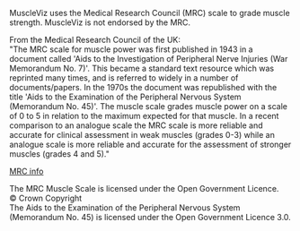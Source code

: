 MuscleViz uses the Medical Research Council (MRC) scale to grade muscle strength. MuscleViz is not endorsed by the MRC.


From the Medical Research Council of the UK:<br>
"The MRC scale for muscle power was first published in 1943 in a document called 'Aids to the Investigation of Peripheral Nerve Injuries (War Memorandum No. 7)'.  This became a standard text resource which was reprinted many times, and is referred to widely in a number of documents/papers. In the 1970s the document was republished with the title 'Aids to the Examination of the Peripheral Nervous System (Memorandum No. 45)'.
The muscle scale grades muscle power on a scale of 0 to 5 in relation to the maximum expected for that muscle. In a recent comparison to an analogue scale the MRC scale is more reliable and accurate for clinical assessment in weak muscles (grades 0-3) while an analogue scale is more reliable and accurate for the assessment of stronger muscles (grades 4 and 5)."

[MRC info](http://www.mrc.ac.uk/research/facilities-and-resources-for-researchers/mrc-scales/mrc-muscle-scale/)

The MRC Muscle Scale is licensed under the Open Government Licence. <br>
© Crown Copyright <br>
The Aids to the Examination of the Peripheral Nervous System (Memorandum No. 45) is licensed under the Open Government Licence 3.0.
